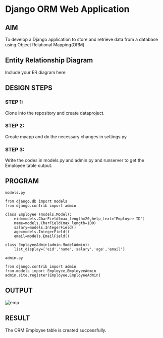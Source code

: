 # Django ORM Web Application

## AIM
To develop a Django application to store and retrieve data from a database using Object Relational Mapping(ORM).

## Entity Relationship Diagram

Include your ER diagram here

## DESIGN STEPS

### STEP 1:
Clone into the repository and create dataproject.

### STEP 2:
Create myapp and do the necessary changes in settings.py

### STEP 3:
Write the codes in models.py and admin.py and runserver to get the Employee table output.

## PROGRAM
```
models.py

from django.db import models
from django.contrib import admin

class Employee (models.Model):
    eid=models.CharField(max_length=20,help_text="Employee ID")
    name=models.CharField(max_length=100)
    salary=models.IntegerField()
    age=models.IntegerField()
    email=models.EmailField()    

class EmployeeAdmin(admin.ModelAdmin):
    list_display=('eid','name','salary','age','email')

admin.py

from django.contrib import admin
from.models import Employee,EmployeeAdmin
admin.site.register(Employee,EmployeeAdmin)
```
## OUTPUT
![emp](https://user-images.githubusercontent.com/119104131/213872215-33f0e98e-04f7-4a9c-a336-0333fbe7d99c.jpg)

## RESULT
The ORM Employee table is created successfully.
